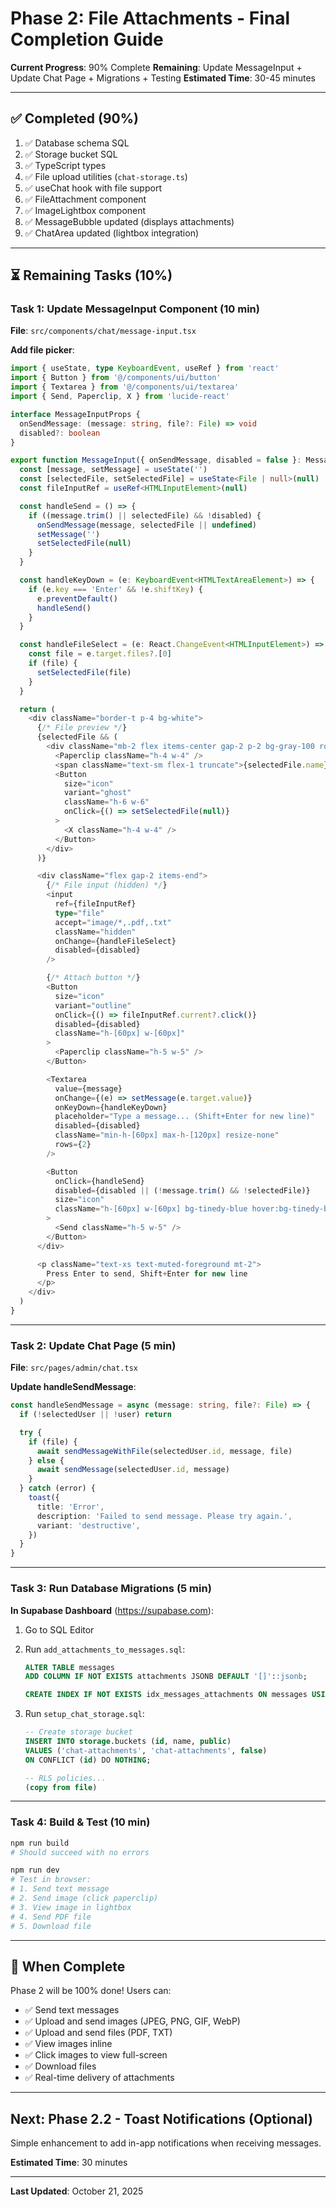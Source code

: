 # Phase 2: File Attachments - Final Completion Guide

**Current Progress**: 90% Complete
**Remaining**: Update MessageInput + Update Chat Page + Migrations + Testing
**Estimated Time**: 30-45 minutes

---

## ✅ Completed (90%)

1. ✅ Database schema SQL
2. ✅ Storage bucket SQL
3. ✅ TypeScript types
4. ✅ File upload utilities (`chat-storage.ts`)
5. ✅ useChat hook with file support
6. ✅ FileAttachment component
7. ✅ ImageLightbox component
8. ✅ MessageBubble updated (displays attachments)
9. ✅ ChatArea updated (lightbox integration)

---

## ⏳ Remaining Tasks (10%)

### Task 1: Update MessageInput Component (10 min)

**File**: `src/components/chat/message-input.tsx`

**Add file picker**:

```typescript
import { useState, type KeyboardEvent, useRef } from 'react'
import { Button } from '@/components/ui/button'
import { Textarea } from '@/components/ui/textarea'
import { Send, Paperclip, X } from 'lucide-react'

interface MessageInputProps {
  onSendMessage: (message: string, file?: File) => void
  disabled?: boolean
}

export function MessageInput({ onSendMessage, disabled = false }: MessageInputProps) {
  const [message, setMessage] = useState('')
  const [selectedFile, setSelectedFile] = useState<File | null>(null)
  const fileInputRef = useRef<HTMLInputElement>(null)

  const handleSend = () => {
    if ((message.trim() || selectedFile) && !disabled) {
      onSendMessage(message, selectedFile || undefined)
      setMessage('')
      setSelectedFile(null)
    }
  }

  const handleKeyDown = (e: KeyboardEvent<HTMLTextAreaElement>) => {
    if (e.key === 'Enter' && !e.shiftKey) {
      e.preventDefault()
      handleSend()
    }
  }

  const handleFileSelect = (e: React.ChangeEvent<HTMLInputElement>) => {
    const file = e.target.files?.[0]
    if (file) {
      setSelectedFile(file)
    }
  }

  return (
    <div className="border-t p-4 bg-white">
      {/* File preview */}
      {selectedFile && (
        <div className="mb-2 flex items-center gap-2 p-2 bg-gray-100 rounded">
          <Paperclip className="h-4 w-4" />
          <span className="text-sm flex-1 truncate">{selectedFile.name}</span>
          <Button
            size="icon"
            variant="ghost"
            className="h-6 w-6"
            onClick={() => setSelectedFile(null)}
          >
            <X className="h-4 w-4" />
          </Button>
        </div>
      )}

      <div className="flex gap-2 items-end">
        {/* File input (hidden) */}
        <input
          ref={fileInputRef}
          type="file"
          accept="image/*,.pdf,.txt"
          className="hidden"
          onChange={handleFileSelect}
          disabled={disabled}
        />

        {/* Attach button */}
        <Button
          size="icon"
          variant="outline"
          onClick={() => fileInputRef.current?.click()}
          disabled={disabled}
          className="h-[60px] w-[60px]"
        >
          <Paperclip className="h-5 w-5" />
        </Button>

        <Textarea
          value={message}
          onChange={(e) => setMessage(e.target.value)}
          onKeyDown={handleKeyDown}
          placeholder="Type a message... (Shift+Enter for new line)"
          disabled={disabled}
          className="min-h-[60px] max-h-[120px] resize-none"
          rows={2}
        />

        <Button
          onClick={handleSend}
          disabled={disabled || (!message.trim() && !selectedFile)}
          size="icon"
          className="h-[60px] w-[60px] bg-tinedy-blue hover:bg-tinedy-blue/90"
        >
          <Send className="h-5 w-5" />
        </Button>
      </div>

      <p className="text-xs text-muted-foreground mt-2">
        Press Enter to send, Shift+Enter for new line
      </p>
    </div>
  )
}
```

---

### Task 2: Update Chat Page (5 min)

**File**: `src/pages/admin/chat.tsx`

**Update handleSendMessage**:

```typescript
const handleSendMessage = async (message: string, file?: File) => {
  if (!selectedUser || !user) return

  try {
    if (file) {
      await sendMessageWithFile(selectedUser.id, message, file)
    } else {
      await sendMessage(selectedUser.id, message)
    }
  } catch (error) {
    toast({
      title: 'Error',
      description: 'Failed to send message. Please try again.',
      variant: 'destructive',
    })
  }
}
```

---

### Task 3: Run Database Migrations (5 min)

**In Supabase Dashboard** (https://supabase.com):

1. Go to SQL Editor
2. Run `add_attachments_to_messages.sql`:
   ```sql
   ALTER TABLE messages
   ADD COLUMN IF NOT EXISTS attachments JSONB DEFAULT '[]'::jsonb;

   CREATE INDEX IF NOT EXISTS idx_messages_attachments ON messages USING GIN (attachments);
   ```

3. Run `setup_chat_storage.sql`:
   ```sql
   -- Create storage bucket
   INSERT INTO storage.buckets (id, name, public)
   VALUES ('chat-attachments', 'chat-attachments', false)
   ON CONFLICT (id) DO NOTHING;

   -- RLS policies...
   (copy from file)
   ```

---

### Task 4: Build & Test (10 min)

```bash
npm run build
# Should succeed with no errors

npm run dev
# Test in browser:
# 1. Send text message
# 2. Send image (click paperclip)
# 3. View image in lightbox
# 4. Send PDF file
# 5. Download file
```

---

## 🎉 When Complete

Phase 2 will be 100% done! Users can:
- ✅ Send text messages
- ✅ Upload and send images (JPEG, PNG, GIF, WebP)
- ✅ Upload and send files (PDF, TXT)
- ✅ View images inline
- ✅ Click images to view full-screen
- ✅ Download files
- ✅ Real-time delivery of attachments

---

## Next: Phase 2.2 - Toast Notifications (Optional)

Simple enhancement to add in-app notifications when receiving messages.

**Estimated Time**: 30 minutes

---

**Last Updated**: October 21, 2025
